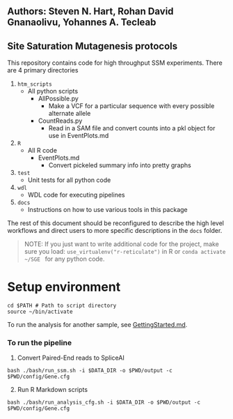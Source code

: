 ## Authors: Steven N. Hart, Rohan David Gnanaolivu, Yohannes A. Tecleab
## Site Saturation Mutagenesis protocols

This repository contains code for high throughput SSM experiments. There are 4 primary directories

1. `htm_scripts`
    * All python scripts
        * AllPossible.py
            * Make a VCF for a particular sequence with every possible alternate allele
        * CountReads.py
            * Read in a SAM file and convert counts into a pkl object for use in EventPlots.md
2. `R`
    * All R code
        * EventPlots.md
            * Convert pickeled summary info into pretty graphs
3. `test`
    * Unit tests for all python code
4. `wdl`
    * WDL code for executing pipelines
5. `docs`
    * Instructions on how to use various tools in this package

The rest of this document should be reconfigured to describe the high level workflows and direct users to more specific
descriptions in the `docs` folder.

> NOTE: If you just want to write additional code for the project, make sure you load:
> `use_virtualenv("r-reticulate")` in R or
> `conda activate ~/SGE `
> for any python code.

# Setup environment

```shell
cd $PATH # Path to script directory
source ~/bin/activate
```

To run the analysis for another sample, see [GettingStarted.md](docs/GettingStarted.md).

### To run the pipeline

1. Convert Paired-End reads to SpliceAI

```shell
bash ./bash/run_ssm.sh -i $DATA_DIR -o $PWD/output -c $PWD/config/Gene.cfg
```

2. Run R Markdown scripts

```shell
bash ./bash/run_analysis_cfg.sh -i $DATA_DIR -o $PWD/output -c $PWD/config/Gene.cfg
```
